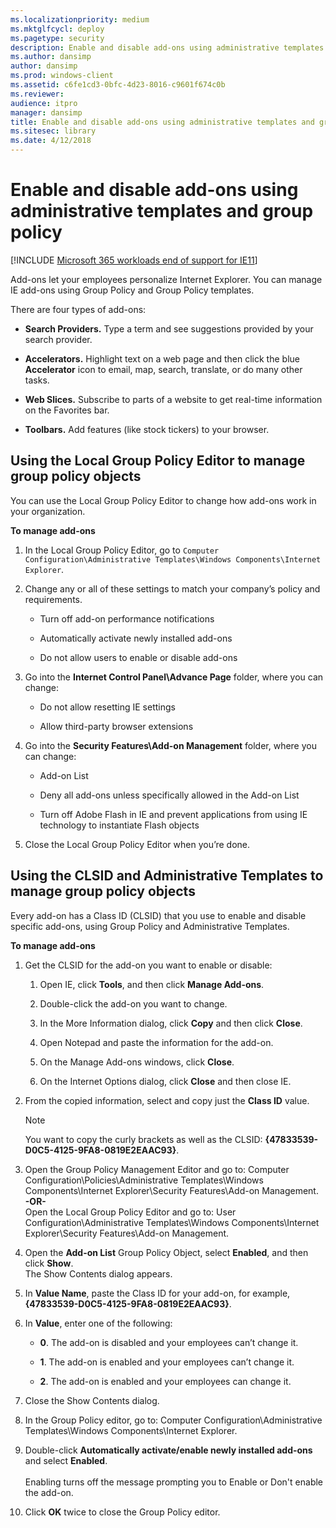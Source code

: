 ```yaml
---
ms.localizationpriority: medium
ms.mktglfcycl: deploy
ms.pagetype: security
description: Enable and disable add-ons using administrative templates and group policy
ms.author: dansimp
author: dansimp
ms.prod: windows-client
ms.assetid: c6fe1cd3-0bfc-4d23-8016-c9601f674c0b
ms.reviewer: 
audience: itpro
manager: dansimp
title: Enable and disable add-ons using administrative templates and group policy (Internet Explorer 11 for IT Pros)
ms.sitesec: library
ms.date: 4/12/2018
---
```



# Enable and disable add-ons using administrative templates and group policy

[!INCLUDE [Microsoft 365 workloads end of support for IE11](../includes/microsoft-365-ie-end-of-support.md)]

Add-ons let your employees personalize Internet Explorer. You can manage IE add-ons using Group Policy and Group Policy templates.

There are four types of add-ons:

-   **Search Providers.** Type a term and see suggestions provided by your search provider.

-   **Accelerators.** Highlight text on a web page and then click the blue **Accelerator** icon to email, map, search, translate, or do many other tasks.

-   **Web Slices.** Subscribe to parts of a website to get real-time information on the Favorites bar.

-   **Toolbars.** Add features (like stock tickers) to your browser.

## Using the Local Group Policy Editor to manage group policy objects
You can use the Local Group Policy Editor to change how add-ons work in your organization.

 **To manage add-ons**

1.  In the Local Group Policy Editor, go to `Computer Configuration\Administrative Templates\Windows Components\Internet Explorer`.

2.  Change any or all of these settings to match your company’s policy and requirements.

    -   Turn off add-on performance notifications

    -   Automatically activate newly installed add-ons

    -   Do not allow users to enable or disable add-ons

3.  Go into the **Internet Control Panel\\Advance Page** folder, where you can change:

    -   Do not allow resetting IE settings

    -   Allow third-party browser extensions

4.  Go into the **Security Features\\Add-on Management** folder, where you can change:

    -   Add-on List

    -   Deny all add-ons unless specifically allowed in the Add-on List

    -   Turn off Adobe Flash in IE and prevent applications from using IE technology to instantiate Flash objects

5.  Close the Local Group Policy Editor when you’re done.

## Using the CLSID and Administrative Templates to manage group policy objects
Every add-on has a Class ID (CLSID) that you use to enable and disable specific add-ons, using Group Policy and Administrative Templates.

 **To manage add-ons**

1.  Get the CLSID for the add-on you want to enable or disable:

    1.  Open IE, click **Tools**, and then click **Manage Add-ons**.

    2.  Double-click the add-on you want to change. 

    3.  In the More Information dialog, click **Copy** and then click **Close**. 
    
    4. Open Notepad and paste the information for the add-on. 
    
    5. On the Manage Add-ons windows, click **Close**.
    
    6. On the Internet Options dialog, click **Close** and then close IE.
    
2.  From the copied information, select and copy just the **Class ID** value.

    > [!NOTE]
    > You want to copy the curly brackets as well as the CLSID: **{47833539-D0C5-4125-9FA8-0819E2EAAC93}**.

3.  Open the Group Policy Management Editor and go to: Computer Configuration\Policies\Administrative Templates\Windows Components\Internet Explorer\Security Features\Add-on Management.
<br>**-OR-**<br>
Open the Local Group Policy Editor and go to: User Configuration\Administrative Templates\Windows Components\Internet Explorer\Security Features\Add-on Management.

4.  Open the **Add-on List** Group Policy Object, select **Enabled**, and then click **Show**.<br>The Show Contents dialog appears.

6.  In **Value Name**, paste the Class ID for your add-on, for example, **{47833539-D0C5-4125-9FA8-0819E2EAAC93}**.

6.  In **Value**, enter one of the following:

    -   **0**. The add-on is disabled and your employees can’t change it.

    -   **1**. The add-on is enabled and your employees can’t change it.

    -   **2**. The add-on is enabled and your employees can change it.

7.  Close the Show Contents dialog.

7.  In the Group Policy editor, go to: Computer Configuration\Administrative Templates\Windows Components\Internet Explorer.

8.  Double-click **Automatically activate/enable newly installed add-ons** and select **Enabled**.<br><br>Enabling turns off the message prompting you to Enable or Don't enable the add-on.

7.  Click **OK** twice to close the Group Policy editor.
 
<!-- do they need to run the gpudate /force command? -->

